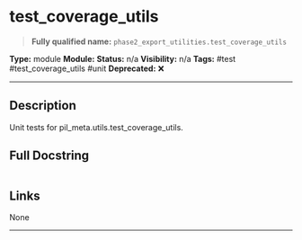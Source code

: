 # test_coverage_utils
> **Fully qualified name:** `phase2_export_utilities.test_coverage_utils`

**Type:** module
**Module:** 
**Status:** n/a
**Visibility:** n/a
**Tags:** #test #test_coverage_utils #unit
**Deprecated:** ❌

---

## Description
Unit tests for pil_meta.utils.test_coverage_utils.

## Full Docstring
```

```

## Links
None

---
